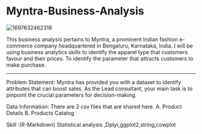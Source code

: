 # Myntra-Business-Analysis
![1697632462318](https://github.com/baabhishek/Myntra-Business-Analysis/assets/165395155/30711c84-213e-420d-a60d-88f928ce598e)

This business analysis pertains to Myntra, a prominent Indian fashion e-commerce company headquartered in Bengaluru, Karnataka, India.
I will be using business analytics skills to identify the apparel type that customers favour and their prices. 
To identify the parameter that attracts customers to make purchase.
-------------------------------- -------------------------------- -------------------------------- --------------------------------

Problem Statement: Myntra has provided you with a dataset to identify attributes that can boost sales. As the Lead consultant, your main task is to pinpoint the crucial parameters for decision-making.

Data Information:
There are 2 csv files that are shared here.
A. Product Details
B. Products Catalog

Skill :(R-Markdown)
Statistical analysis ,Dplyr,ggplot2,string,cowplot









